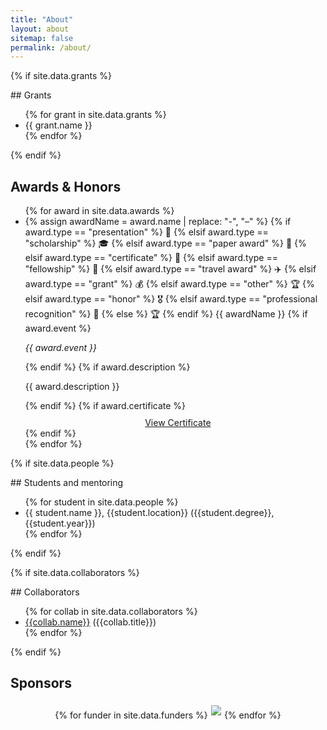 ```yaml
---
title: "About"
layout: about
sitemap: false
permalink: /about/
---
```




{% if site.data.grants %}
<div class="section-card">
## Grants
<ul>
{% for grant in site.data.grants %}
 <li> {{ grant.name }} </li>
{% endfor %}
</ul>
</div>
{% endif %}

<div class="section-card awards-section">
  <h2>Awards & Honors</h2>
  <ul class="awards-list">
    {% for award in site.data.awards %}
    <li class="award-item">
      <span class="award-title">
        {% assign awardName = award.name | replace: "-", "&#8211;" %}
        <span class="award-icon">
          {% if award.type == "presentation" %}
            🎤
          {% elsif award.type == "scholarship" %}
            🎓
          {% elsif award.type == "paper award" %}
            🏅
          {% elsif award.type == "certificate" %}
            📜
          {% elsif award.type == "fellowship" %}
            🤝
          {% elsif award.type == "travel award" %}
            ✈️
          {% elsif award.type == "grant" %}
            💰
          {% elsif award.type == "other" %}
            🏆
          {% elsif award.type == "honor" %}
            🎖️
          {% elsif award.type == "professional recognition" %}
            🌟
          {% else %}
            🏆
          {% endif %}
        </span>
        {{ awardName }}
      </span>
      {% if award.event %}
        <p class="award-event"><em>{{ award.event }}</em></p>
      {% endif %}
      {% if award.description %}
        <p class="award-description">{{ award.description }}</p>
      {% endif %}
      {% if award.certificate %}
        <div style="text-align: center; margin-top: 10px;">
          <a href="{{ award.certificate }}" target="_blank" class="btn btn-certificate">
            <i class="fa fa-certificate" style="margin-right: 8px;"></i>View Certificate</a>
        </div>
      {% endif %}
    </li>
    {% endfor %}
  </ul>
</div>

{% if site.data.people %}
<div class="section-card">
## Students and mentoring
<ul>
{% for student in site.data.people %}
 <li> {{ student.name }}, {{student.location}} ({{student.degree}}, {{student.year}}) </li>
{% endfor %}
</ul>
</div>
{% endif %}

{% if site.data.collaborators %}
<div class="section-card">
## Collaborators
<ul>
{% for collab in site.data.collaborators %}
 <li> <a href="{{collab.url}}" target="_blank">{{collab.name}}</a> ({{collab.title}})</li>
{% endfor %}
</ul>
</div>
{% endif %}

<div class="section-card">
  <h2>Sponsors</h2>
  <div style='display:block; text-align:center; margin-left:auto; margin-right:auto;'>
 {% for funder in site.data.funders %}<a href="{{ funder.url }}" target="_blank"><img src='{{ site.url }}{{ site.baseurl }}/images/logopic/{{ funder.image }}' style='max-height: 80px; max-width: 200px; margin: 1%'/></a>{% endfor %}
  </div>
</div>


